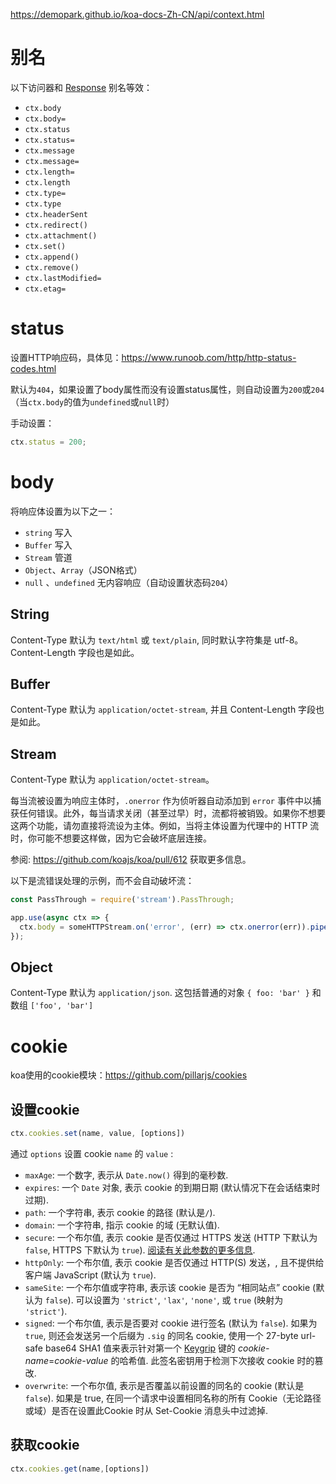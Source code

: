 <https://demopark.github.io/koa-docs-Zh-CN/api/context.html>

# 别名

以下访问器和 [Response](https://demopark.github.io/koa-docs-Zh-CN/api/response.html) 别名等效：

- `ctx.body`
- `ctx.body=`
- `ctx.status`
- `ctx.status=`
- `ctx.message`
- `ctx.message=`
- `ctx.length=`
- `ctx.length`
- `ctx.type=`
- `ctx.type`
- `ctx.headerSent`
- `ctx.redirect()`
- `ctx.attachment()`
- `ctx.set()`
- `ctx.append()`
- `ctx.remove()`
- `ctx.lastModified=`
- `ctx.etag=`

# status

设置HTTP响应码，具体见：<https://www.runoob.com/http/http-status-codes.html>

默认为`404`，如果设置了body属性而没有设置status属性，则自动设置为`200`或`204`（当`ctx.body`的值为`undefined`或`null`时）

手动设置：

```js
ctx.status = 200;
```

# body

将响应体设置为以下之一：

- `string` 写入
- `Buffer` 写入 
- `Stream` 管道
- `Object`、`Array`（JSON格式）
- `null` 、`undefined` 无内容响应（自动设置状态码`204`）

## String

Content-Type 默认为 `text/html` 或 `text/plain`, 同时默认字符集是 utf-8。Content-Length 字段也是如此。

## Buffer

Content-Type 默认为 `application/octet-stream`, 并且 Content-Length 字段也是如此。

## Stream

Content-Type 默认为 `application/octet-stream`。

每当流被设置为响应主体时，`.onerror` 作为侦听器自动添加到 `error` 事件中以捕获任何错误。此外，每当请求关闭（甚至过早）时，流都将被销毁。如果你不想要这两个功能，请勿直接将流设为主体。例如，当将主体设置为代理中的 HTTP 流时，你可能不想要这样做，因为它会破坏底层连接。

参阅: https://github.com/koajs/koa/pull/612 获取更多信息。

以下是流错误处理的示例，而不会自动破坏流：

```js
const PassThrough = require('stream').PassThrough;

app.use(async ctx => {
  ctx.body = someHTTPStream.on('error', (err) => ctx.onerror(err)).pipe(PassThrough());
});
```

## Object

Content-Type 默认为 `application/json`. 这包括普通的对象 `{ foo: 'bar' }` 和数组 `['foo', 'bar']`

# cookie

koa使用的cookie模块：<https://github.com/pillarjs/cookies>

## 设置cookie

```js
ctx.cookies.set(name, value, [options])
```

通过 `options` 设置 cookie `name` 的 `value` :

- `maxAge`: 一个数字, 表示从 `Date.now()` 得到的毫秒数.
- `expires`: 一个 `Date` 对象, 表示 cookie 的到期日期 (默认情况下在会话结束时过期).
- `path`: 一个字符串, 表示 cookie 的路径 (默认是`/`).
- `domain`: 一个字符串, 指示 cookie 的域 (无默认值).
- `secure`: 一个布尔值, 表示 cookie 是否仅通过 HTTPS 发送 (HTTP 下默认为 `false`, HTTPS 下默认为 `true`). [阅读有关此参数的更多信息](https://github.com/pillarjs/cookies#secure-cookies).
- `httpOnly`: 一个布尔值, 表示 cookie 是否仅通过 HTTP(S) 发送，, 且不提供给客户端 JavaScript (默认为 `true`).
- `sameSite`: 一个布尔值或字符串,  表示该 cookie 是否为 “相同站点” cookie (默认为 `false`). 可以设置为 `'strict'`, `'lax'`, `'none'`, 或 `true` (映射为 `'strict'`).
- `signed`: 一个布尔值, 表示是否要对 cookie 进行签名 (默认为 `false`). 如果为 `true`, 则还会发送另一个后缀为 `.sig` 的同名 cookie, 使用一个 27-byte url-safe base64 SHA1 值来表示针对第一个 [Keygrip](https://www.npmjs.com/package/keygrip) 键的 *cookie-name*=*cookie-value* 的哈希值. 此签名密钥用于检测下次接收 cookie 时的篡改.
- `overwrite`: 一个布尔值, 表示是否覆盖以前设置的同名的 cookie (默认是 `false`). 如果是 true, 在同一个请求中设置相同名称的所有 Cookie（无论路径或域）是否在设置此Cookie 时从 Set-Cookie 消息头中过滤掉.

## 获取cookie

```js
ctx.cookies.get(name,[options])
```



